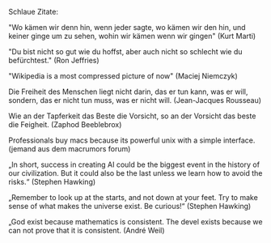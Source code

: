 Schlaue Zitate:

"Wo kämen wir denn hin, wenn jeder sagte, wo kämen wir den hin, und keiner ginge um zu sehen, wohin wir kämen wenn wir gingen" (Kurt Marti)

"Du bist nicht so gut wie du hoffst, aber auch nicht so schlecht wie du befürchtest." (Ron Jeffries)

"Wikipedia is a most compressed picture of now" (Maciej Niemczyk)

Die Freiheit des Menschen liegt nicht darin, das er tun kann, was er will,
sondern, das er nicht tun muss, was er nicht will.
(Jean-Jacques Rousseau)

Wie an der Tapferkeit das Beste die Vorsicht, so an der Vorsicht das beste die Feigheit.
(Zaphod Beeblebrox)

Professionals buy macs because its powerful unix with a simple interface.
(jemand aus dem macrumors forum)

„In short, success in creating AI could be the biggest event in the history of our civilization. But it could also be the last unless we learn how to avoid the risks.“
(Stephen Hawking) 

„Remember to look up at the starts, and not down at your feet. Try to make sense of what makes the universe exist. Be curious!“
(Stephen Hawking) 

„God exist because mathematics is consistent. The devel exists because we can not prove that it is consistent. 
(André Weil) 